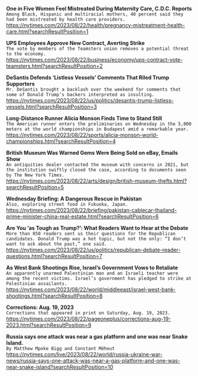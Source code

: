 **One in Five Women Feel Mistreated During Maternity Care, C.D.C. Reports**\
`Among Black, Hispanic and multiracial mothers, 40 percent said they had been mistreated by health care providers.`\
https://nytimes.com/2023/08/22/health/pregnancy-mistreatment-health-care.html?searchResultPosition=1

**UPS Employees Approve New Contract, Averting Strike**\
`The vote by members of the Teamsters union removes a potential threat to the economy.`\
https://nytimes.com/2023/08/22/business/economy/ups-contract-vote-teamsters.html?searchResultPosition=2

**DeSantis Defends ‘Listless Vessels’ Comments That Riled Trump Supporters**\
`Mr. DeSantis brought a backlash over the weekend for comments that some of Donald Trump’s backers interpreted as insulting.`\
https://nytimes.com/2023/08/22/us/politics/desantis-trump-listless-vessels.html?searchResultPosition=3

**Long-Distance Runner Alicia Monson Finds Time to Stand Still**\
`The American runner enters the preliminaries on Wednesday in the 5,000 meters at the world championships in Budapest amid a remarkable year.`\
https://nytimes.com/2023/08/22/sports/alicia-monson-world-championships.html?searchResultPosition=4

**British Museum Was Warned Gems Were Being Sold on eBay, Emails Show**\
`An antiquities dealer contacted the museum with concerns in 2021, but the institution swiftly closed the case, according to documents seen by The New York Times.`\
https://nytimes.com/2023/08/22/arts/design/british-museum-thefts.html?searchResultPosition=5

**Wednesday Briefing: A Dangerous Rescue in Pakistan**\
`Also, exploring street food in Fukuoka, Japan.`\
https://nytimes.com/2023/08/22/briefing/pakistan-cablecar-thailand-prime-minister-china-real-estate.html?searchResultPosition=6

**Are You ‘as Tough as Trump?’: What Readers Want to Hear at the Debate**\
`More than 850 readers sent us their questions for the Republican candidates. Donald Trump was a hot topic, but not the only: “I don’t want to ask about the past,” one said.`\
https://nytimes.com/2023/08/22/us/politics/republican-debate-reader-questions.html?searchResultPosition=7

**As West Bank Shootings Rise, Israel’s Government Vows to Retaliate**\
`An apparently unarmed Palestinian man and an Israeli teacher were among the recent victims. Israel’s government has pledged to strike at Palestinian assailants.`\
https://nytimes.com/2023/08/22/world/middleeast/israel-west-bank-shootings.html?searchResultPosition=8

**Corrections: Aug. 19, 2023**\
`Corrections that appeared in print on Saturday, Aug. 19, 2023.`\
https://nytimes.com/2023/08/22/pageoneplus/corrections-aug-19-2023.html?searchResultPosition=9

**Russia says one attack was near a gas platform and one was near Snake Island.**\
`By Matthew Mpoke Bigg and Constant Méheut`\
https://nytimes.com/live/2023/08/22/world/russia-ukraine-war-news/russia-says-one-attack-was-near-a-gas-platform-and-one-was-near-snake-island?searchResultPosition=10


